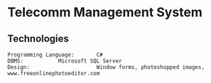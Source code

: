 # Telecomm Management System

## Technologies
    Programming Language:   	C#
    DBMS:			Microsoft SQL Server
    Design:                 	Window forms, photoshopped images, www.freeonlinephotoeditor.com

